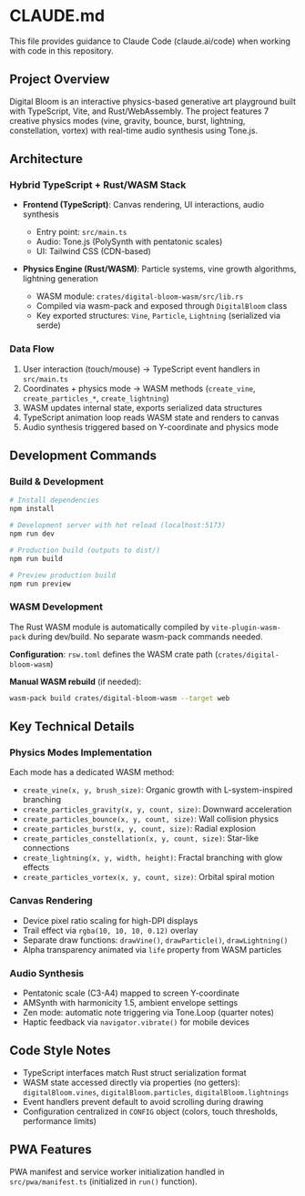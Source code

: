 # CLAUDE.md

This file provides guidance to Claude Code (claude.ai/code) when working with code in this repository.

## Project Overview

Digital Bloom is an interactive physics-based generative art playground built with TypeScript, Vite, and Rust/WebAssembly. The project features 7 creative physics modes (vine, gravity, bounce, burst, lightning, constellation, vortex) with real-time audio synthesis using Tone.js.

## Architecture

### Hybrid TypeScript + Rust/WASM Stack

- **Frontend (TypeScript)**: Canvas rendering, UI interactions, audio synthesis
  - Entry point: `src/main.ts`
  - Audio: Tone.js (PolySynth with pentatonic scales)
  - UI: Tailwind CSS (CDN-based)

- **Physics Engine (Rust/WASM)**: Particle systems, vine growth algorithms, lightning generation
  - WASM module: `crates/digital-bloom-wasm/src/lib.rs`
  - Compiled via wasm-pack and exposed through `DigitalBloom` class
  - Key exported structures: `Vine`, `Particle`, `Lightning` (serialized via serde)

### Data Flow

1. User interaction (touch/mouse) → TypeScript event handlers in `src/main.ts`
2. Coordinates + physics mode → WASM methods (`create_vine`, `create_particles_*`, `create_lightning`)
3. WASM updates internal state, exports serialized data structures
4. TypeScript animation loop reads WASM state and renders to canvas
5. Audio synthesis triggered based on Y-coordinate and physics mode

## Development Commands

### Build & Development

```bash
# Install dependencies
npm install

# Development server with hot reload (localhost:5173)
npm run dev

# Production build (outputs to dist/)
npm run build

# Preview production build
npm run preview
```

### WASM Development

The Rust WASM module is automatically compiled by `vite-plugin-wasm-pack` during dev/build. No separate wasm-pack commands needed.

**Configuration**: `rsw.toml` defines the WASM crate path (`crates/digital-bloom-wasm`)

**Manual WASM rebuild** (if needed):
```bash
wasm-pack build crates/digital-bloom-wasm --target web
```

## Key Technical Details

### Physics Modes Implementation

Each mode has a dedicated WASM method:
- `create_vine(x, y, brush_size)`: Organic growth with L-system-inspired branching
- `create_particles_gravity(x, y, count, size)`: Downward acceleration
- `create_particles_bounce(x, y, count, size)`: Wall collision physics
- `create_particles_burst(x, y, count, size)`: Radial explosion
- `create_particles_constellation(x, y, count, size)`: Star-like connections
- `create_lightning(x, y, width, height)`: Fractal branching with glow effects
- `create_particles_vortex(x, y, count, size)`: Orbital spiral motion

### Canvas Rendering

- Device pixel ratio scaling for high-DPI displays
- Trail effect via `rgba(10, 10, 10, 0.12)` overlay
- Separate draw functions: `drawVine()`, `drawParticle()`, `drawLightning()`
- Alpha transparency animated via `life` property from WASM particles

### Audio Synthesis

- Pentatonic scale (C3-A4) mapped to screen Y-coordinate
- AMSynth with harmonicity 1.5, ambient envelope settings
- Zen mode: automatic note triggering via Tone.Loop (quarter notes)
- Haptic feedback via `navigator.vibrate()` for mobile devices

## Code Style Notes

- TypeScript interfaces match Rust struct serialization format
- WASM state accessed directly via properties (no getters): `digitalBloom.vines`, `digitalBloom.particles`, `digitalBloom.lightnings`
- Event handlers prevent default to avoid scrolling during drawing
- Configuration centralized in `CONFIG` object (colors, touch thresholds, performance limits)

## PWA Features

PWA manifest and service worker initialization handled in `src/pwa/manifest.ts` (initialized in `run()` function).